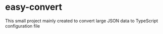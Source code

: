 # easy-convert
This small project mainly created to convert large JSON data to TypeScript configuration file

